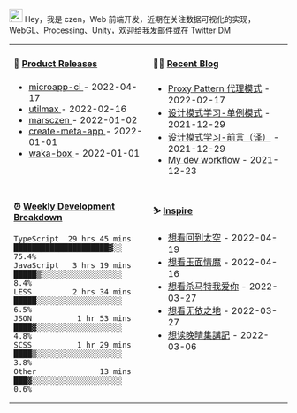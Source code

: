 
<img src="https://github.com/marsczen/marsczen/blob/master/octocat.gif" alt="hey" width="24"> Hey，我是 czen，Web 前端开发，近期在关注数据可视化的实现，WebGL、Processing、Unity，欢迎给我[发邮件](mailto:pealstyle@gmail.com)或在 Twitter [DM](https://twitter.com/ac_czen)

<table width="800px">
<tr>
<td valign="top" width="50%">

#### 🌾 <a href="https://github.com/marsczen/marsczen/blob/master/releases.md" target="_blank">Product Releases</a>

<!-- recent_releases starts -->
* <a href='https://github.com/marsczen/microapp-ci/releases/tag/v0.0.5' target='_blank'>microapp-ci </a> - 2022-04-17
* <a href='https://github.com/marsczen/utilmax/releases/tag/v1.1.0' target='_blank'>utilmax </a> - 2022-02-16
* <a href='https://github.com/marsczen/marsczen/releases/tag/v0.0.1' target='_blank'>marsczen </a> - 2022-01-02
* <a href='https://github.com/marsczen/create-meta-app/releases/tag/v0.0.4' target='_blank'>create-meta-app </a> - 2022-01-01
* <a href='https://github.com/marsczen/waka-box/releases/tag/v3.0.1' target='_blank'>waka-box </a> - 2022-01-01
<!-- recent_releases ends -->

</td>
<td valign="top" width="50%">

#### 🧗‍♂️ <a href="https://github.com/marsczen/blog/issues" target="_blank">Recent Blog</a>

<!-- blog starts -->
* <a href='https://www.github.com/marsczen/blog/issues/4' target='_blank'>Proxy Pattern 代理模式</a> - 2022-02-17
* <a href='https://www.github.com/marsczen/blog/issues/3' target='_blank'>设计模式学习-单例模式</a> - 2021-12-29
* <a href='https://www.github.com/marsczen/blog/issues/2' target='_blank'>设计模式学习-前言（译）</a> - 2021-12-29
* <a href='https://www.github.com/marsczen/blog/issues/1' target='_blank'>My dev workflow</a> - 2021-12-23
<!-- blog ends -->

</td>
</tr>
<tr>
<td valign="top" width="50%">

#### ⏰  <a href="https://gist.github.com/marsczen/0c39a3e7b4a372c6cff4a8714271308c" target="_blank">Weekly Development Breakdown</a>

<!-- code_time starts -->

```text
TypeScript  29 hrs 45 mins  █████████████████████▓░░  75.4%
JavaScript   3 hrs 19 mins  █████▒░░░░░░░░░░░░░░░░░░   8.4%
LESS         2 hrs 34 mins  █████░░░░░░░░░░░░░░░░░░░   6.5%
JSON          1 hr 53 mins  ████▓░░░░░░░░░░░░░░░░░░░   4.8%
SCSS          1 hr 29 mins  ████▒░░░░░░░░░░░░░░░░░░░   3.8%
Other              13 mins  ███▓░░░░░░░░░░░░░░░░░░░░   0.6%
```

<!-- code_time ends -->

</td>
<td valign="top" width="50%">

#### ⛷️ <a href="https://www.douban.com/people/yushangyuzui/" target="_blank">Inspire</a>

<!-- douban starts -->
* <a href='http://movie.douban.com/subject/35809022/' target='_blank'>想看回到太空</a> - 2022-04-19
* <a href='http://movie.douban.com/subject/27605105/' target='_blank'>想看玉面情魔</a> - 2022-04-16
* <a href='http://movie.douban.com/subject/34937935/' target='_blank'>想看杀马特我爱你</a> - 2022-03-27
* <a href='http://movie.douban.com/subject/30458949/' target='_blank'>想看无依之地</a> - 2022-03-27
* <a href='https://book.douban.com/subject/3101193/' target='_blank'>想读晚晴集講記</a> - 2022-03-06
<!-- douban ends -->

</td>
  </tr>
  </table>
